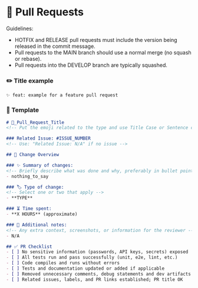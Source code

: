 # 🔀 Pull Requests

Guidelines:

- HOTFIX and RELEASE pull requests must include the version being released in the commit message.
- Pull requests to the MAIN branch should use a normal merge (no squash or rebase).
- Pull requests into the DEVELOP branch are typically squashed.

### ✏️ Title example

```pr_title_example
✨ feat: example for a feature pull request
```

### 🧩 Template

```PULL_REQUEST_TEMPLATE.md
# 🔖_Pull_Request_Title
<!-- Put the emoji related to the type and use Title Case or Sentence case for the issue title -->

### Related Issue: #ISSUE_NUMBER
<!-- Use: "Related Issue: N/A" if no issue -->

## 🔄 Change Overview

### ✨ Summary of changes:
<!-- Briefly describe what was done and why, preferably in bullet points -->
- nothing_to_say

### 🏷️ Type of change:
<!-- Select one or two that apply -->
- **TYPE**

### ⏳ Time spent:
- **X HOURS** (approximate)

### 📝 Additional notes:
<!-- Any extra context, screenshots, or information for the reviewer -->
- N/A

## ✅ PR Checklist
- [ ] No sensitive information (passwords, API keys, secrets) exposed
- [ ] All tests run and pass successfully (unit, e2e, lint, etc.)
- [ ] Code compiles and runs without errors
- [ ] Tests and documentation updated or added if applicable
- [ ] Removed unnecessary comments, debug statements and dev artifacts
- [ ] Related issues, labels, and PR links established; PR title OK
```
